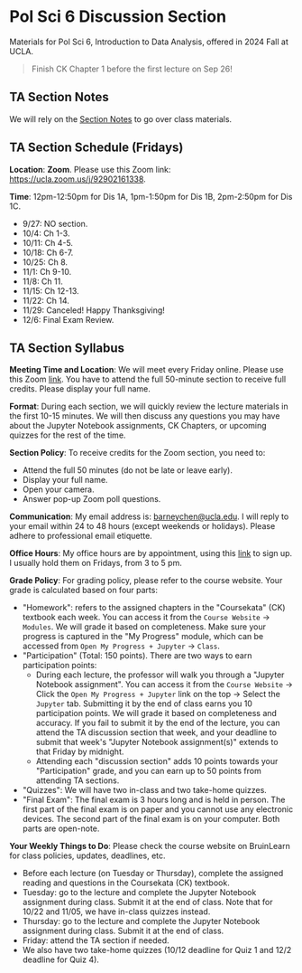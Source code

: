 # Pol Sci 6 Discussion Section 
Materials for Pol Sci 6, Introduction to Data Analysis, offered in 2024 Fall at UCLA.

> Finish CK Chapter 1 before the first lecture on Sep 26! 

## TA Section Notes
We will rely on the [Section Notes](https://htmlpreview.github.io/?https://github.com/haotianchen/ps6/blob/main/notes.html) to go over class materials. 

## TA Section Schedule (Fridays)
**Location**: **Zoom**. Please use this Zoom link: https://ucla.zoom.us/j/92902161338.

**Time**: 12pm-12:50pm for Dis 1A, 1pm-1:50pm for Dis 1B, 2pm-2:50pm for Dis 1C. <br />
+ 9/27: NO section. 
+ 10/4: Ch 1-3.
+ 10/11: Ch 4-5.
+ 10/18: Ch 6-7.
+ 10/25: Ch 8.
+ 11/1: Ch 9-10.
+ 11/8: Ch 11.
+ 11/15: Ch 12-13.
+ 11/22: Ch 14.
+ 11/29: Canceled! Happy Thanksgiving!
+ 12/6: Final Exam Review. 

## TA Section Syllabus
**Meeting Time and Location**: We will meet every Friday online. Please use this Zoom [link](https://ucla.zoom.us/j/92902161338). You have to attend the full 50-minute section to receive full credits. Please display your full name. 

**Format**: During each section, we will quickly review the lecture materials in the first 10-15 minutes. We will then discuss any questions you may have about the Jupyter Notebook assignments, CK Chapters, or upcoming quizzes for the rest of the time. 

**Section Policy**: To receive credits for the Zoom section, you need to:
+ Attend the full 50 minutes (do not be late or leave early).
+ Display your full name.
+ Open your camera.
+ Answer pop-up Zoom poll questions.   

**Communication**: My email address is: barneychen@ucla.edu. I will reply to your email within 24 to 48 hours (except weekends or holidays). Please adhere to professional email etiquette. 

**Office Hours**: My office hours are by appointment, using this [link](https://calendly.com/barneych/ps6) to sign up. I usually hold them on Fridays, from 3 to 5 pm. 

**Grade Policy**: For grading policy, please refer to the course website. Your grade is calculated based on four parts: 
+ "Homework": refers to the assigned chapters in the "Coursekata" (CK) textbook each week. You can access it from the `Course Website` -> `Modules`. We will grade it based on completeness. Make sure your progress is captured in the "My Progress" module, which can be accessed from `Open My Progress + Jupyter` -> `Class`. 
+ "Participation" (Total: 150 points). There are two ways to earn participation points:
  - During each lecture, the professor will walk you through a "Jupyter Notebook assignment". You can access it from the `Course Website` -> Click the `Open My Progress + Jupyter` link on the top -> Select the `Jupyter` tab. Submitting it by the end of class earns you 10 participation points. We will grade it based on completeness and accuracy. If you fail to submit it by the end of the lecture, you can attend the TA discussion section that week, and your deadline to submit that week's "Jupyter Notebook assignment(s)" extends to that Friday by midnight. 
  - Attending each "discussion section" adds 10 points towards your "Participation" grade, and you can earn up to 50 points from attending TA sections.
+ "Quizzes": We will have two in-class and two take-home quizzes. 
+ "Final Exam": The final exam is 3 hours long and is held in person. The first part of the final exam is on paper and you cannot use any electronic devices. The second part of the final exam is on your computer. Both parts are open-note.

**Your Weekly Things to Do**: Please check the course website on BruinLearn for class policies, updates, deadlines, etc.
+ Before each lecture (on Tuesday or Thursday), complete the assigned reading and questions in the Coursekata (CK) textbook.   
+ Tuesday: go to the lecture and complete the Jupyter Notebook assignment during class. Submit it at the end of class. Note that for 10/22 and 11/05, we have in-class quizzes instead.
+ Thursday: go to the lecture and complete the Jupyter Notebook assignment during class. Submit it at the end of class.
+ Friday: attend the TA section if needed.
+ We also have two take-home quizzes (10/12 deadline for Quiz 1 and 12/2 deadline for Quiz 4).  

